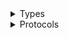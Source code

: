 <details>
<summary>Types</summary>

  - [BillingAddress](/BillingAddress)
  - [BindingCardDomain](/BindingCardDomain)
  - [BindingCustomer](/BindingCustomer)
  - [BindingMethodData](/BindingMethodData)
  - [BindingMethodData.MerchantOrder](/BindingMethodData.MerchantOrder)
  - [BindingResultModel](/BindingResultModel)
  - [CardPaymentRequisites](/CardPaymentRequisites)
  - [CardRequisites](/CardRequisites)
  - [CheckCardAccount](/CheckCardAccount)
  - [Currency](/Currency)
  - [Environments](/Environments)
  - [Item](/Item)
  - [PayPalDomain](/PayPalDomain)
  - [PaymentCardDomain](/PaymentCardDomain)
  - [PaymentCardDomain.PayTypes](/PaymentCardDomain.PayTypes)
  - [PaymentCustomer](/PaymentCustomer)
  - [PaymentData](/PaymentData)
  - [PaymentMerchantOrder](/PaymentMerchantOrder)
  - [PaymentMethodData](/PaymentMethodData)
  - [PaymentMethodData.CardAccount](/PaymentMethodData.CardAccount)
  - [PaymentResultModel](/PaymentResultModel)
  - [PaymentTokenMethodData](/PaymentTokenMethodData)
  - [PaymentTokenMethodData.CardAccount](/PaymentTokenMethodData.CardAccount)
  - [PaypalPaymentCustomer](/PaypalPaymentCustomer)
  - [PaypalPaymentMethodData](/PaypalPaymentMethodData)
  - [PaypalRequisites](/PaypalRequisites)
  - [PaypalResultModel](/PaypalResultModel)
  - [ShippingAddress](/ShippingAddress)
  - [TokenPaymentRequisites](/TokenPaymentRequisites)
  - [UnlimintErrors](/UnlimintErrors)
  - [WebNavigationResults](/WebNavigationResults)

</details>

<details>
<summary>Protocols</summary>

  - [Apply](/Apply)

</details>

